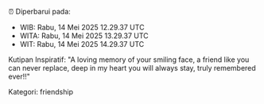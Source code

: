 ⏰ Diperbarui pada:
- WIB: Rabu, 14 Mei 2025 12.29.37 UTC
- WITA: Rabu, 14 Mei 2025 13.29.37 UTC
- WIT: Rabu, 14 Mei 2025 14.29.37 UTC

Kutipan Inspiratif:
"A loving memory of your smiling face, a friend like you can never replace, deep in my heart you will always stay, truly remembered ever!!"


Kategori: friendship

